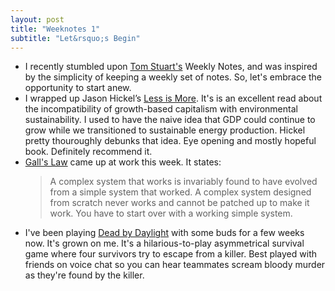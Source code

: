 ```yaml
---
layout: post
title: "Weeknotes 1"
subtitle: "Let&rsquo;s Begin"
---
```


- I recently stumbled upon [Tom Stuart's](https://tomstu.art) Weekly Notes, and
  was inspired by the simplicity of keeping a weekly set of notes. So, let's
  embrace the opportunity to start anew.
- I wrapped up Jason Hickel&rsquo;s [Less is
  More](https://www.jasonhickel.org/less-is-more). It's is an excellent read
  about the incompatibility of growth-based capitalism with environmental
  sustainability. I used to have the naive idea that GDP could continue to grow
  while we transitioned to sustainable energy production. Hickel pretty
  thouroughly debunks that idea. Eye opening and mostly hopeful book.
  Definitely recommend it.
- <a href="https://en.wikipedia.org/wiki/John_Gall_(author)#Gall's_law">Gall's
  Law</a> came up at work this week. It states:
  > A complex system that works is invariably found to have evolved from a
  > simple system that worked. A complex system designed from scratch never
  > works and cannot be patched up to make it work. You have to start over with
  > a working simple system.
- I've been playing [Dead by
  Daylight](https://en.wikipedia.org/wiki/Dead_by_Daylight) with some buds for
  a few weeks now. It's grown on me. It's a hilarious-to-play asymmetrical
  survival game where four survivors try to escape from a killer. Best played
  with friends on voice chat so you can hear teammates scream bloody murder as
  they're found by the killer.
